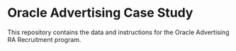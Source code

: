 # Oracle Advertising Case Study

This repository contains the data and instructions for the Oracle Advertising RA Recruitment program. 
